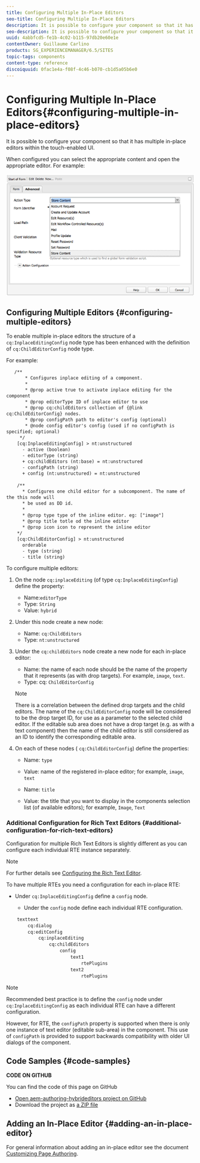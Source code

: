 ```yaml
---
title: Configuring Multiple In-Place Editors
seo-title: Configuring Multiple In-Place Editors
description: It is possible to configure your component so that it has multiple in-place editors
seo-description: It is possible to configure your component so that it has multiple in-place editors
uuid: 4abbfcd5-fe1b-4c02-b115-97db20e60e1e
contentOwner: Guillaume Carlino
products: SG_EXPERIENCEMANAGER/6.5/SITES
topic-tags: components
content-type: reference
discoiquuid: 0fac1e4a-f08f-4c46-b070-cb1d5a05b6e0
---
```


# Configuring Multiple In-Place Editors{#configuring-multiple-in-place-editors}

It is possible to configure your component so that it has multiple in-place editors within the touch-enabled UI.

When configured you can select the appropriate content and open the appropriate editor. For example:

![chlimage_1-8](assets/chlimage_1-8.png)

## Configuring Multiple Editors {#configuring-multiple-editors}

To enable multiple in-place editors the structure of a `cq:InplaceEditingConfig` node type has been enhanced with the definition of `cq:ChildEditorConfig` node type.

For example:

```
   /**
       * Configures inplace editing of a component.
       *
       * @prop active true to activate inplace editing for the component
       * @prop editorType ID of inplace editor to use
       * @prop cq:childEditors collection of {@link cq:ChildEditorConfig} nodes.
       * @prop configPath path to editor's config (optional)
       * @node config editor's config (used if no configPath is specified; optional)
     */
    [cq:InplaceEditingConfig] > nt:unstructured
      - active (boolean)
      - editorType (string)
      + cq:childEditors (nt:base) = nt:unstructured
      - configPath (string)
      + config (nt:unstructured) = nt:unstructured

    /**
      * Configures one child editor for a subcomponent. The name of the this node will
      * be used as DD id.
      *
      * @prop type type of the inline editor. eg: ["image"]
      * @prop title totle od the inline editor
      * @prop icon icon to represent the inline editor
    */
    [cq:ChildEditorConfig] > nt:unstructured
      orderable
      - type (string)
      - title (string)
```

To configure multiple editors:

1. On the node `cq:inplaceEditing` (of type `cq:InplaceEditingConfig`) define the property:

    * Name:`editorType`
    * Type: `String`
    * Value: `hybrid`

1. Under this node create a new node:

    * Name: `cq:ChildEditors`
    * Type: `nt:unstructured`

1. Under the `cq:childEditors` node create a new node for each in-place editor:

    * Name: the name of each node should be the name of the property that it represents (as with drop targets). For example, `image`, `text`.
    * Type: cq: `ChildEditorConfig`

   >[!NOTE]
   >
   >There is a correlation between the defined drop targets and the child editors. The name of the `cq:ChildEditorConfig` node will be considered to be the drop target ID, for use as a parameter to the selected child editor. If the editable sub area does not have a drop target (e.g. as with a text component) then the name of the child editor is still considered as an ID to identify the corresponding editable area.

1. On each of these nodes ( `cq:ChildEditorConfig`) define the properties:

    * Name: `type`
    * Value: name of the registered in-place editor; for example, `image`, `text`

    * Name: `title`
    * Value: the title that you want to display in the components selection list (of available editors); for example, `Image`, `Text`

### Additional Configuration for Rich Text Editors {#additional-configuration-for-rich-text-editors}

Configuration for multiple Rich Text Editors is slightly different as you can configure each individual RTE instance separately.

>[!NOTE]
>
>For further details see [Configuring the Rich Text Editor](/help/sites-administering/rich-text-editor.md).

To have multiple RTEs you need a configuration for each in-place RTE:

* Under `cq:InplaceEditingConfig` define a `config` node.

    * Under the `config` node define each individual RTE configuration.

```xml
    texttext
        cq:dialog
        cq:editConfig
            cq:inplaceEditing
                cq:childEditors
                    config
                        text1
                            rtePlugins
                        text2
                            rtePlugins
```

>[!NOTE]
>
>Recommended best practice is to define the `config` node under `cq:InplaceEditingConfig` as each individual RTE can have a different configuration.
>
>However, for RTE, the `configPath` property is supported when there is only one instance of text editor (editable sub-area) in the component. This use of `configPath` is provided to support backwards compatibility with older UI dialogs of the component.

## Code Samples {#code-samples}

**CODE ON GITHUB**

You can find the code of this page on GitHub

* [Open aem-authoring-hybrideditors project on GitHub](https://github.com/Adobe-Marketing-Cloud/aem-authoring-hybrideditors)
* Download the project as [a ZIP file](https://github.com/Adobe-Marketing-Cloud/aem-authoring-hybrideditors/archive/master.zip)

## Adding an In-Place Editor {#adding-an-in-place-editor}

For general information about adding an in-place editor see the document [Customizing Page Authoring](/help/sites-developing/customizing-page-authoring-touch.md#add-new-in-place-editor).
